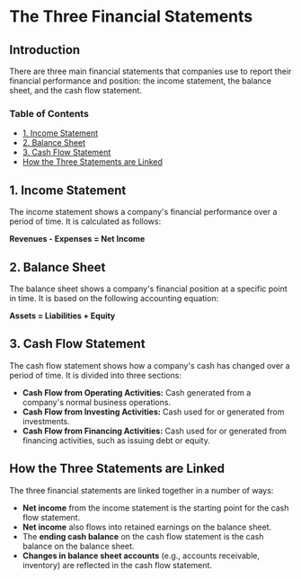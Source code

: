 # The Three Financial Statements

## Introduction

There are three main financial statements that companies use to report their financial performance and position: the income statement, the balance sheet, and the cash flow statement.

### Table of Contents
* [1. Income Statement](#1-income-statement)
* [2. Balance Sheet](#2-balance-sheet)
* [3. Cash Flow Statement](#3-cash-flow-statement)
* [How the Three Statements are Linked](#how-the-three-statements-are-linked)

## 1. Income Statement

The income statement shows a company's financial performance over a period of time. It is calculated as follows:

**Revenues - Expenses = Net Income**

## 2. Balance Sheet

The balance sheet shows a company's financial position at a specific point in time. It is based on the following accounting equation:

**Assets = Liabilities + Equity**

## 3. Cash Flow Statement

The cash flow statement shows how a company's cash has changed over a period of time. It is divided into three sections:

- **Cash Flow from Operating Activities:** Cash generated from a company's normal business operations.
- **Cash Flow from Investing Activities:** Cash used for or generated from investments.
- **Cash Flow from Financing Activities:** Cash used for or generated from financing activities, such as issuing debt or equity.

## How the Three Statements are Linked

The three financial statements are linked together in a number of ways:

- **Net income** from the income statement is the starting point for the cash flow statement.
- **Net income** also flows into retained earnings on the balance sheet.
- The **ending cash balance** on the cash flow statement is the cash balance on the balance sheet.
- **Changes in balance sheet accounts** (e.g., accounts receivable, inventory) are reflected in the cash flow statement.
